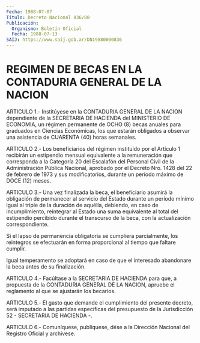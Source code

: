 ```yaml
---
Fecha: 1988-07-07
Título: Decreto Nacional 836/88
Publicación:
  Organismo: Boletín Oficial
  Fecha: 1988-07-13
SAIJ: https://www.saij.gob.ar/DN19880000836
---
```

# REGIMEN DE BECAS EN LA CONTADURIA GENERAL DE LA NACION

<a id="1"></a>
ARTICULO  1.-  Institúyese  en  la  CONTADURIA GENERAL DE LA NACION dependiente  de  la  SECRETARIA  DE  HACIENDA   del  MINISTERIO  DE ECONOMIA,  un  régimen  permanente de OCHO (8) becas  anuales  para graduados  en Ciencias Económicas,  los  que  estarán  obligados  a observar  una    asistencia   de  CUARENTA  (40)  horas  semanales.

<a id="2"></a>
ARTICULO  2.-  Los  beneficiarios  del  régimen  instituído  por el Artículo  1  recibirán  un  estipendio  mensual  equivalente  a  la remuneración  que  corresponda  a la Categoría 20 del Escalafón del Personal Civil de la Administración  Pública Nacional, aprobado por el Decreto Nro. 1428 del 22 de febrero de 1973 y sus modificatorios,  durante  un período máximo  de  DOCE  (12)  meses.

<a id="3"></a>
ARTICULO  3.-  Una  vez finalizada la beca, el beneficiario asumirá la obligación de permanecer  al  servicio  del  Estado  durante  un período   mínimo  igual  al  triple  de  la  duración  de  aquélla, debiendo,  en caso de incumplimiento, reintegrar al Estado una suma equivalente    al    total  del  estipendio  percibido  durante  el transcurso de la beca,  con  la actualización correspondiente.

Si el lapso de permanencia obligatoria  se  cumpliera parcialmente, los reintegros se efectuarán en forma proporcional  al  tiempo  que faltare cumplir.

Igual  temperamento  se  adoptará  en  caso  de  que  el interesado abandonare la beca antes de su finalización.

<a id="4"></a>
ARTICULO  4.-  Facúltase  a  la  SECRETARIA DE HACIENDA para que, a propuesta  de  la  CONTADURIA GENERAL  DE  LA  NACION,  apruebe  el reglamento al que se ajustarán los becarios.

<a id="5"></a>
ARTICULO  5.-  El  gasto  que  demande el cumplimiento del presente decreto, será imputado a las partidas  específicas  del presupuesto de la Jurisdicción 52 - SECRETARIA DE HACIENDA -.

<a id="6"></a>
ARTICULO  6.- Comuníquese, publíquese, dése a la Dirección Nacional del Registro Oficial y archívese.